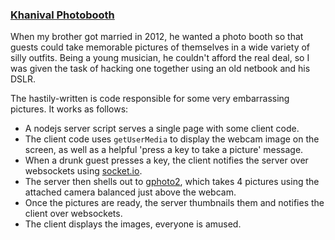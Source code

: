 ### [Khanival Photobooth][1]

When my brother got married in 2012, he wanted a photo booth so that guests
could take memorable pictures of themselves in a wide variety of silly outfits.
Being a young musician, he couldn't afford the real deal, so I was given the
task of hacking one together using an old netbook and his DSLR.

The hastily-written is code responsible for some very embarrassing pictures. It
works as follows:

- A nodejs server script serves a single page with some client code.
- The client code uses `getUserMedia` to display the webcam image on the screen,
  as well as a helpful 'press a key to take a picture' message.
- When a drunk guest presses a key, the client notifies the server over
  websockets using [socket.io][2].
- The server then shells out to [gphoto2][3], which takes 4 pictures using the
  attached camera balanced just above the webcam.
- Once the pictures are ready, the server thumbnails them and notifies the
  client over websockets.
- The client displays the images, everyone is amused.

[1]: https://github.com/omarkhan/photobooth
[2]: http://socket.io/
[3]: http://www.gphoto.org/proj/gphoto2/
